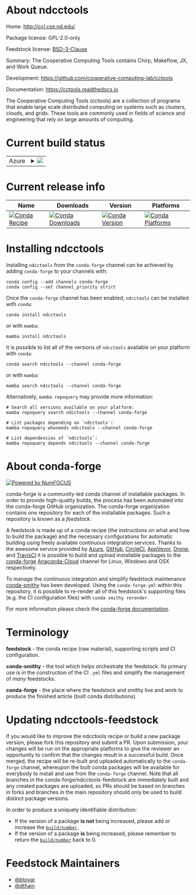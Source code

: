 About ndcctools
===============

Home: http://ccl.cse.nd.edu/

Package license: GPL-2.0-only

Feedstock license: [BSD-3-Clause](https://github.com/conda-forge/ndcctools-feedstock/blob/main/LICENSE.txt)

Summary: The Cooperative Computing Tools contains Chirp, Makeflow, JX, and Work Queue.

Development: https://github.com/cooperative-computing-lab/cctools

Documentation: https://cctools.readthedocs.io

The Cooperative Computing Tools (cctools) are a collection of programs that
enable large scale distributed computing on systems such as clusters,
clouds, and grids. These tools are commonly used in fields of science and
engineering that rely on large amounts of computing.


Current build status
====================


<table>
    
  <tr>
    <td>Azure</td>
    <td>
      <details>
        <summary>
          <a href="https://dev.azure.com/conda-forge/feedstock-builds/_build/latest?definitionId=8246&branchName=main">
            <img src="https://dev.azure.com/conda-forge/feedstock-builds/_apis/build/status/ndcctools-feedstock?branchName=main">
          </a>
        </summary>
        <table>
          <thead><tr><th>Variant</th><th>Status</th></tr></thead>
          <tbody><tr>
              <td>linux_64_openssl1.1.1python3.10.____cpython</td>
              <td>
                <a href="https://dev.azure.com/conda-forge/feedstock-builds/_build/latest?definitionId=8246&branchName=main">
                  <img src="https://dev.azure.com/conda-forge/feedstock-builds/_apis/build/status/ndcctools-feedstock?branchName=main&jobName=linux&configuration=linux_64_openssl1.1.1python3.10.____cpython" alt="variant">
                </a>
              </td>
            </tr><tr>
              <td>linux_64_openssl1.1.1python3.7.____cpython</td>
              <td>
                <a href="https://dev.azure.com/conda-forge/feedstock-builds/_build/latest?definitionId=8246&branchName=main">
                  <img src="https://dev.azure.com/conda-forge/feedstock-builds/_apis/build/status/ndcctools-feedstock?branchName=main&jobName=linux&configuration=linux_64_openssl1.1.1python3.7.____cpython" alt="variant">
                </a>
              </td>
            </tr><tr>
              <td>linux_64_openssl1.1.1python3.8.____cpython</td>
              <td>
                <a href="https://dev.azure.com/conda-forge/feedstock-builds/_build/latest?definitionId=8246&branchName=main">
                  <img src="https://dev.azure.com/conda-forge/feedstock-builds/_apis/build/status/ndcctools-feedstock?branchName=main&jobName=linux&configuration=linux_64_openssl1.1.1python3.8.____cpython" alt="variant">
                </a>
              </td>
            </tr><tr>
              <td>linux_64_openssl1.1.1python3.9.____cpython</td>
              <td>
                <a href="https://dev.azure.com/conda-forge/feedstock-builds/_build/latest?definitionId=8246&branchName=main">
                  <img src="https://dev.azure.com/conda-forge/feedstock-builds/_apis/build/status/ndcctools-feedstock?branchName=main&jobName=linux&configuration=linux_64_openssl1.1.1python3.9.____cpython" alt="variant">
                </a>
              </td>
            </tr><tr>
              <td>linux_64_openssl3python3.10.____cpython</td>
              <td>
                <a href="https://dev.azure.com/conda-forge/feedstock-builds/_build/latest?definitionId=8246&branchName=main">
                  <img src="https://dev.azure.com/conda-forge/feedstock-builds/_apis/build/status/ndcctools-feedstock?branchName=main&jobName=linux&configuration=linux_64_openssl3python3.10.____cpython" alt="variant">
                </a>
              </td>
            </tr><tr>
              <td>linux_64_openssl3python3.7.____cpython</td>
              <td>
                <a href="https://dev.azure.com/conda-forge/feedstock-builds/_build/latest?definitionId=8246&branchName=main">
                  <img src="https://dev.azure.com/conda-forge/feedstock-builds/_apis/build/status/ndcctools-feedstock?branchName=main&jobName=linux&configuration=linux_64_openssl3python3.7.____cpython" alt="variant">
                </a>
              </td>
            </tr><tr>
              <td>linux_64_openssl3python3.8.____cpython</td>
              <td>
                <a href="https://dev.azure.com/conda-forge/feedstock-builds/_build/latest?definitionId=8246&branchName=main">
                  <img src="https://dev.azure.com/conda-forge/feedstock-builds/_apis/build/status/ndcctools-feedstock?branchName=main&jobName=linux&configuration=linux_64_openssl3python3.8.____cpython" alt="variant">
                </a>
              </td>
            </tr><tr>
              <td>linux_64_openssl3python3.9.____cpython</td>
              <td>
                <a href="https://dev.azure.com/conda-forge/feedstock-builds/_build/latest?definitionId=8246&branchName=main">
                  <img src="https://dev.azure.com/conda-forge/feedstock-builds/_apis/build/status/ndcctools-feedstock?branchName=main&jobName=linux&configuration=linux_64_openssl3python3.9.____cpython" alt="variant">
                </a>
              </td>
            </tr><tr>
              <td>osx_64_openssl1.1.1python3.10.____cpython</td>
              <td>
                <a href="https://dev.azure.com/conda-forge/feedstock-builds/_build/latest?definitionId=8246&branchName=main">
                  <img src="https://dev.azure.com/conda-forge/feedstock-builds/_apis/build/status/ndcctools-feedstock?branchName=main&jobName=osx&configuration=osx_64_openssl1.1.1python3.10.____cpython" alt="variant">
                </a>
              </td>
            </tr><tr>
              <td>osx_64_openssl1.1.1python3.7.____cpython</td>
              <td>
                <a href="https://dev.azure.com/conda-forge/feedstock-builds/_build/latest?definitionId=8246&branchName=main">
                  <img src="https://dev.azure.com/conda-forge/feedstock-builds/_apis/build/status/ndcctools-feedstock?branchName=main&jobName=osx&configuration=osx_64_openssl1.1.1python3.7.____cpython" alt="variant">
                </a>
              </td>
            </tr><tr>
              <td>osx_64_openssl1.1.1python3.8.____cpython</td>
              <td>
                <a href="https://dev.azure.com/conda-forge/feedstock-builds/_build/latest?definitionId=8246&branchName=main">
                  <img src="https://dev.azure.com/conda-forge/feedstock-builds/_apis/build/status/ndcctools-feedstock?branchName=main&jobName=osx&configuration=osx_64_openssl1.1.1python3.8.____cpython" alt="variant">
                </a>
              </td>
            </tr><tr>
              <td>osx_64_openssl1.1.1python3.9.____cpython</td>
              <td>
                <a href="https://dev.azure.com/conda-forge/feedstock-builds/_build/latest?definitionId=8246&branchName=main">
                  <img src="https://dev.azure.com/conda-forge/feedstock-builds/_apis/build/status/ndcctools-feedstock?branchName=main&jobName=osx&configuration=osx_64_openssl1.1.1python3.9.____cpython" alt="variant">
                </a>
              </td>
            </tr><tr>
              <td>osx_64_openssl3python3.10.____cpython</td>
              <td>
                <a href="https://dev.azure.com/conda-forge/feedstock-builds/_build/latest?definitionId=8246&branchName=main">
                  <img src="https://dev.azure.com/conda-forge/feedstock-builds/_apis/build/status/ndcctools-feedstock?branchName=main&jobName=osx&configuration=osx_64_openssl3python3.10.____cpython" alt="variant">
                </a>
              </td>
            </tr><tr>
              <td>osx_64_openssl3python3.7.____cpython</td>
              <td>
                <a href="https://dev.azure.com/conda-forge/feedstock-builds/_build/latest?definitionId=8246&branchName=main">
                  <img src="https://dev.azure.com/conda-forge/feedstock-builds/_apis/build/status/ndcctools-feedstock?branchName=main&jobName=osx&configuration=osx_64_openssl3python3.7.____cpython" alt="variant">
                </a>
              </td>
            </tr><tr>
              <td>osx_64_openssl3python3.8.____cpython</td>
              <td>
                <a href="https://dev.azure.com/conda-forge/feedstock-builds/_build/latest?definitionId=8246&branchName=main">
                  <img src="https://dev.azure.com/conda-forge/feedstock-builds/_apis/build/status/ndcctools-feedstock?branchName=main&jobName=osx&configuration=osx_64_openssl3python3.8.____cpython" alt="variant">
                </a>
              </td>
            </tr><tr>
              <td>osx_64_openssl3python3.9.____cpython</td>
              <td>
                <a href="https://dev.azure.com/conda-forge/feedstock-builds/_build/latest?definitionId=8246&branchName=main">
                  <img src="https://dev.azure.com/conda-forge/feedstock-builds/_apis/build/status/ndcctools-feedstock?branchName=main&jobName=osx&configuration=osx_64_openssl3python3.9.____cpython" alt="variant">
                </a>
              </td>
            </tr><tr>
              <td>osx_arm64_openssl1.1.1python3.10.____cpython</td>
              <td>
                <a href="https://dev.azure.com/conda-forge/feedstock-builds/_build/latest?definitionId=8246&branchName=main">
                  <img src="https://dev.azure.com/conda-forge/feedstock-builds/_apis/build/status/ndcctools-feedstock?branchName=main&jobName=osx&configuration=osx_arm64_openssl1.1.1python3.10.____cpython" alt="variant">
                </a>
              </td>
            </tr><tr>
              <td>osx_arm64_openssl1.1.1python3.8.____cpython</td>
              <td>
                <a href="https://dev.azure.com/conda-forge/feedstock-builds/_build/latest?definitionId=8246&branchName=main">
                  <img src="https://dev.azure.com/conda-forge/feedstock-builds/_apis/build/status/ndcctools-feedstock?branchName=main&jobName=osx&configuration=osx_arm64_openssl1.1.1python3.8.____cpython" alt="variant">
                </a>
              </td>
            </tr><tr>
              <td>osx_arm64_openssl1.1.1python3.9.____cpython</td>
              <td>
                <a href="https://dev.azure.com/conda-forge/feedstock-builds/_build/latest?definitionId=8246&branchName=main">
                  <img src="https://dev.azure.com/conda-forge/feedstock-builds/_apis/build/status/ndcctools-feedstock?branchName=main&jobName=osx&configuration=osx_arm64_openssl1.1.1python3.9.____cpython" alt="variant">
                </a>
              </td>
            </tr><tr>
              <td>osx_arm64_openssl3python3.10.____cpython</td>
              <td>
                <a href="https://dev.azure.com/conda-forge/feedstock-builds/_build/latest?definitionId=8246&branchName=main">
                  <img src="https://dev.azure.com/conda-forge/feedstock-builds/_apis/build/status/ndcctools-feedstock?branchName=main&jobName=osx&configuration=osx_arm64_openssl3python3.10.____cpython" alt="variant">
                </a>
              </td>
            </tr><tr>
              <td>osx_arm64_openssl3python3.8.____cpython</td>
              <td>
                <a href="https://dev.azure.com/conda-forge/feedstock-builds/_build/latest?definitionId=8246&branchName=main">
                  <img src="https://dev.azure.com/conda-forge/feedstock-builds/_apis/build/status/ndcctools-feedstock?branchName=main&jobName=osx&configuration=osx_arm64_openssl3python3.8.____cpython" alt="variant">
                </a>
              </td>
            </tr><tr>
              <td>osx_arm64_openssl3python3.9.____cpython</td>
              <td>
                <a href="https://dev.azure.com/conda-forge/feedstock-builds/_build/latest?definitionId=8246&branchName=main">
                  <img src="https://dev.azure.com/conda-forge/feedstock-builds/_apis/build/status/ndcctools-feedstock?branchName=main&jobName=osx&configuration=osx_arm64_openssl3python3.9.____cpython" alt="variant">
                </a>
              </td>
            </tr>
          </tbody>
        </table>
      </details>
    </td>
  </tr>
</table>

Current release info
====================

| Name | Downloads | Version | Platforms |
| --- | --- | --- | --- |
| [![Conda Recipe](https://img.shields.io/badge/recipe-ndcctools-green.svg)](https://anaconda.org/conda-forge/ndcctools) | [![Conda Downloads](https://img.shields.io/conda/dn/conda-forge/ndcctools.svg)](https://anaconda.org/conda-forge/ndcctools) | [![Conda Version](https://img.shields.io/conda/vn/conda-forge/ndcctools.svg)](https://anaconda.org/conda-forge/ndcctools) | [![Conda Platforms](https://img.shields.io/conda/pn/conda-forge/ndcctools.svg)](https://anaconda.org/conda-forge/ndcctools) |

Installing ndcctools
====================

Installing `ndcctools` from the `conda-forge` channel can be achieved by adding `conda-forge` to your channels with:

```
conda config --add channels conda-forge
conda config --set channel_priority strict
```

Once the `conda-forge` channel has been enabled, `ndcctools` can be installed with `conda`:

```
conda install ndcctools
```

or with `mamba`:

```
mamba install ndcctools
```

It is possible to list all of the versions of `ndcctools` available on your platform with `conda`:

```
conda search ndcctools --channel conda-forge
```

or with `mamba`:

```
mamba search ndcctools --channel conda-forge
```

Alternatively, `mamba repoquery` may provide more information:

```
# Search all versions available on your platform:
mamba repoquery search ndcctools --channel conda-forge

# List packages depending on `ndcctools`:
mamba repoquery whoneeds ndcctools --channel conda-forge

# List dependencies of `ndcctools`:
mamba repoquery depends ndcctools --channel conda-forge
```


About conda-forge
=================

[![Powered by
NumFOCUS](https://img.shields.io/badge/powered%20by-NumFOCUS-orange.svg?style=flat&colorA=E1523D&colorB=007D8A)](https://numfocus.org)

conda-forge is a community-led conda channel of installable packages.
In order to provide high-quality builds, the process has been automated into the
conda-forge GitHub organization. The conda-forge organization contains one repository
for each of the installable packages. Such a repository is known as a *feedstock*.

A feedstock is made up of a conda recipe (the instructions on what and how to build
the package) and the necessary configurations for automatic building using freely
available continuous integration services. Thanks to the awesome service provided by
[Azure](https://azure.microsoft.com/en-us/services/devops/), [GitHub](https://github.com/),
[CircleCI](https://circleci.com/), [AppVeyor](https://www.appveyor.com/),
[Drone](https://cloud.drone.io/welcome), and [TravisCI](https://travis-ci.com/)
it is possible to build and upload installable packages to the
[conda-forge](https://anaconda.org/conda-forge) [Anaconda-Cloud](https://anaconda.org/)
channel for Linux, Windows and OSX respectively.

To manage the continuous integration and simplify feedstock maintenance
[conda-smithy](https://github.com/conda-forge/conda-smithy) has been developed.
Using the ``conda-forge.yml`` within this repository, it is possible to re-render all of
this feedstock's supporting files (e.g. the CI configuration files) with ``conda smithy rerender``.

For more information please check the [conda-forge documentation](https://conda-forge.org/docs/).

Terminology
===========

**feedstock** - the conda recipe (raw material), supporting scripts and CI configuration.

**conda-smithy** - the tool which helps orchestrate the feedstock.
                   Its primary use is in the construction of the CI ``.yml`` files
                   and simplify the management of *many* feedstocks.

**conda-forge** - the place where the feedstock and smithy live and work to
                  produce the finished article (built conda distributions)


Updating ndcctools-feedstock
============================

If you would like to improve the ndcctools recipe or build a new
package version, please fork this repository and submit a PR. Upon submission,
your changes will be run on the appropriate platforms to give the reviewer an
opportunity to confirm that the changes result in a successful build. Once
merged, the recipe will be re-built and uploaded automatically to the
`conda-forge` channel, whereupon the built conda packages will be available for
everybody to install and use from the `conda-forge` channel.
Note that all branches in the conda-forge/ndcctools-feedstock are
immediately built and any created packages are uploaded, so PRs should be based
on branches in forks and branches in the main repository should only be used to
build distinct package versions.

In order to produce a uniquely identifiable distribution:
 * If the version of a package **is not** being increased, please add or increase
   the [``build/number``](https://docs.conda.io/projects/conda-build/en/latest/resources/define-metadata.html#build-number-and-string).
 * If the version of a package **is** being increased, please remember to return
   the [``build/number``](https://docs.conda.io/projects/conda-build/en/latest/resources/define-metadata.html#build-number-and-string)
   back to 0.

Feedstock Maintainers
=====================

* [@btovar](https://github.com/btovar/)
* [@dthain](https://github.com/dthain/)

